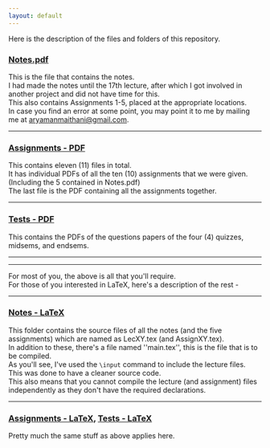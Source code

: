 ```yaml
---
layout: default
---
```

Here is the description of the files and folders of this repository.

### [Notes.pdf](https://github.com/aryamanmaithani/ma-107/blob/master/Notes.pdf)
This is the file that contains the notes.  
I had made the notes until the 17th lecture, after which I got involved in another project and did not have time for this.  
This also contains Assignments 1-5, placed at the appropriate locations.  
In case you find an error at some point, you may point it to me by mailing me at [aryamanmaithani@gmail.com](mailto:aryamanmaithani@gmail.com).

---

### [Assignments - PDF](https://github.com/aryamanmaithani/ma-107/tree/master/Assignments%20-%20PDF)
This contains eleven (11) files in total.  
It has individual PDFs of all the ten (10) assignments that we were given. (Including the 5 contained in Notes.pdf)  
The last file is the PDF containing all the assignments together.

---

### [Tests - PDF](https://github.com/aryamanmaithani/ma-107/tree/master/Tests%20-%20PDF)
This contains the PDFs of the questions papers of the four (4) quizzes, midsems, and endsems.

---
---

For most of you, the above is all that you'll require.  
For those of you interested in LaTeX, here's a description of the rest -

---

### [Notes - LaTeX](https://github.com/aryamanmaithani/ma-107/tree/master/Notes%20-%20LaTeX)
This folder contains the source files of all the notes (and the five assignments) which are named as LecXY.tex (and AssignXY.tex).  
In addition to these, there's a file named ''main.tex'', this is the file that is to be compiled.  
As you'll see, I've used the ```\input``` command to include the lecture files. This was done to have a cleaner source code.  
This also means that you cannot compile the lecture (and assignment) files independently as they don't have the required declarations.

---

### [Assignments - LaTeX](https://github.com/aryamanmaithani/ma-107/tree/master/Assignments%20-%20LaTeX), [Tests - LaTeX](https://github.com/aryamanmaithani/ma-107/tree/master/Tests%20-%20LaTeX)
Pretty much the same stuff as above applies here.
